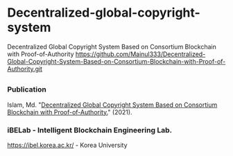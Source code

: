# Decentralized-global-copyright-system
Decentralized Global Copyright System Based on Consortium Blockchain with Proof-of-Authority
https://github.com/Mainul333/Decentralized-Global-Copyright-System-Based-on-Consortium-Blockchain-with-Proof-of-Authority.git


##

### Publication
Islam, Md. "[Decentralized Global Copyright System Based on Consortium Blockchain with Proof-of-Authority.](https://www.techrxiv.org/articles/preprint/Decentralized_Global_Copyright_System_Based_on_Consortium_Blockchain_with_Proof-of-Authority/16564218)" (2021).

### iBELab - Intelligent Blockchain Engineering Lab.
https://ibel.korea.ac.kr/ - Korea University

